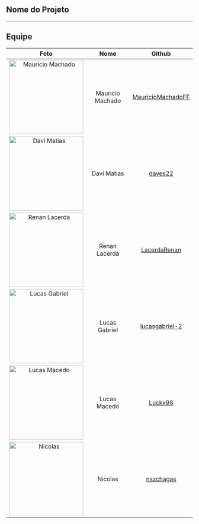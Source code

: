 ## Nome do Projeto

---

<!-- O que será nosso projeto, qual a proposta dele? -->

## Equipe

|                                          Foto                                           |       Nome       |                          Github                           |
| :-------------------------------------------------------------------------------------: | :--------------: | :-------------------------------------------------------: |
| <img src="https://github.com/MauricioMachadoFF.png" alt="Mauricio Machado" width="200"> | Mauricio Machado | [MauricioMachadoFF](https://github.com/MauricioMachadoFF) |
|        <img src="https://github.com/daves22.png" alt="Davi Matias" width="200">         |   Davi Matias    |           [daves22](https://github.com/daves22)           |
|     <img src="https://github.com/LacerdaRenan.png" alt="Renan Lacerda" width="200">     |  Renan Lacerda   |      [LacerdaRenan](https://github.com/LacerdaRenan)      |
|    <img src="https://github.com/lucasgabriel-2.png" alt="Lucas Gabriel" width="200">    |  Lucas Gabriel   |    [lucasgabriel-2](https://github.com/lucasgabirel-2)    |
|        <img src="https://github.com/Luckx98.png" alt="Lucas Macedo" width="200">        |   Lucas Macedo   |           [Luckx98](https://github.com/Luckx98)           |
|         <img src="https://github.com/nszchagas.png" alt="Nicolas" width="200">          |     Nicolas      |         [nszchagas](https://github.com/nszchagas)         |
